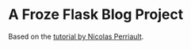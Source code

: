 A Froze Flask Blog Project
==========================

Based on the [tutorial by Nicolas Perriault](https://nicolas.perriault.net/code/2012/dead-easy-yet-powerful-static-website-generator-with-flask/).
